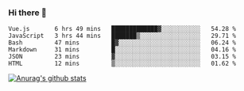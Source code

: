 ### Hi there 👋



<!--
**webB1an/webB1an** is a ✨ _special_ ✨ repository because its `README.md` (this file) appears on your GitHub profile.

Here are some ideas to get you started:

- 🔭 I’m currently working on ...
- 🌱 I’m currently learning ...
- 👯 I’m looking to collaborate on ...
- 🤔 I’m looking for help with ...
- 💬 Ask me about ...
- 📫 How to reach me: ...
- 😄 Pronouns: ...
- ⚡ Fun fact: ...
-->

<!--START_SECTION:waka-->

```text
Vue.js       6 hrs 49 mins   █████████████▓░░░░░░░░░░░   54.28 %
JavaScript   3 hrs 44 mins   ███████▒░░░░░░░░░░░░░░░░░   29.71 %
Bash         47 mins         █▓░░░░░░░░░░░░░░░░░░░░░░░   06.24 %
Markdown     31 mins         █░░░░░░░░░░░░░░░░░░░░░░░░   04.16 %
JSON         23 mins         ▓░░░░░░░░░░░░░░░░░░░░░░░░   03.15 %
HTML         12 mins         ▒░░░░░░░░░░░░░░░░░░░░░░░░   01.62 %
```

<!--END_SECTION:waka-->


[![Anurag's github stats](https://github-readme-stats.vercel.app/api?username=webB1an&show_icons=true&theme=radical)](https://github.com/anuraghazra/github-readme-stats)

